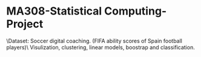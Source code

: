 # MA308-Statistical Computing-Project
\\Dataset: Soccer digital coaching. (FIFA ability scores of Spain football players)\\
Visulization, clustering, linear models, boostrap and classification. 

